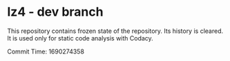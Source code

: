 # lz4 - dev branch

This repository contains frozen state of the repository.
Its history is cleared. It is used only for static code
analysis with Codacy.

Commit Time: 1690274358